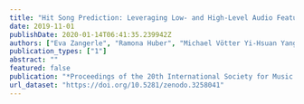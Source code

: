 ```yaml
---
title: "Hit Song Prediction: Leveraging Low- and High-Level Audio Features"
date: 2019-11-01
publishDate: 2020-01-14T06:41:35.239942Z
authors: ["Eva Zangerle", "Ramona Huber", "Michael Vötter Yi-Hsuan Yang"]
publication_types: ["1"]
abstract: ""
featured: false
publication: "*Proceedings of the 20th International Society for Music Information Retrieval Conference 2019 (ISMIR 2019)*"
url_dataset: "https://doi.org/10.5281/zenodo.3258041"
---
```


